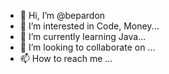 - 👋 Hi, I’m @bepardon
- 👀 I’m interested in Code, Money...
- 🌱 I’m currently learning Java...
- 💞️ I’m looking to collaborate on ...
- 📫 How to reach me ...

<!---
bepardon/bepardon is a ✨ special ✨ repository because its `README.md` (this file) appears on your GitHub profile.
You can click the Preview link to take a look at your changes.
--->

